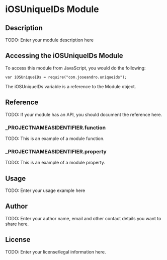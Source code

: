 # iOSUniqueIDs Module

## Description

TODO: Enter your module description here

## Accessing the iOSUniqueIDs Module

To access this module from JavaScript, you would do the following:

	var iOSUniqueIDs = require("com.joseandro.uniqueids");

The iOSUniqueIDs variable is a reference to the Module object.	

## Reference

TODO: If your module has an API, you should document
the reference here.

### ___PROJECTNAMEASIDENTIFIER__.function

TODO: This is an example of a module function.

### ___PROJECTNAMEASIDENTIFIER__.property

TODO: This is an example of a module property.

## Usage

TODO: Enter your usage example here

## Author

TODO: Enter your author name, email and other contact
details you want to share here. 

## License

TODO: Enter your license/legal information here.
